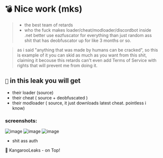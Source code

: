 # `💣` Nice work (mks)
> - the best team of retards 
> - who the fuck makes loader/cheat/modloader/discordbot inside .net
better use eazfuscator for everything than just random ass shit that has deobfuscator
up for like 3 months or so.

>  as i said "anything that was made by humans can be cracked", so this is example of it
>  you can skid as much as you want from this shit, claiming it becouse this retards can't
>  even add Terms of Service with rights that will prevent me from doing it.

## `👻` in this leak you will get 
- their loader (source)
- their cheat ( source + deobfuscated )
- their modloader ( source, it just downloads latest cheat. pointless i know)

### screenshots:

![image](https://github.com/user-attachments/assets/4387d661-b19c-4350-ae50-2fe99c0f1173)
![image](https://github.com/user-attachments/assets/78912366-3995-4dfd-be6d-a4a4af7cd14c)
![image](https://github.com/user-attachments/assets/19f05c01-80aa-4707-99af-8a63f15d3419)
- shit ass auth


🦘 KangarooLeaks - on Top!
